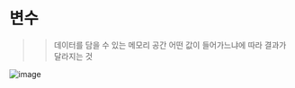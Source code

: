 # 변수
>> 데이터를 담을 수 있는 메모리 공간
>> 어떤 값이 들어가느냐에 따라 결과가 달라지는 것 

![image](https://user-images.githubusercontent.com/76688104/217817137-be6cc8df-7ccf-416e-884f-e769064d3906.png)
